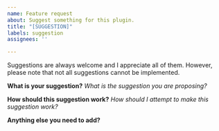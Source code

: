 ```yaml
---
name: Feature request
about: Suggest something for this plugin.
title: "[SUGGESTION]"
labels: suggestion
assignees: ''

---
```


Suggestions are always welcome and I appreciate all of them. However, please note that not all suggestions cannot be implemented.

**What is your suggestion?**
*What is the suggestion you are proposing?*

**How should this suggestion work?**
*How should I attempt to make this suggestion work?*

**Anything else you need to add?**
